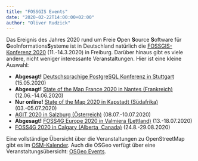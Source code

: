 ```yaml
---
title: "FOSSGIS Events"
date: "2020-02-22T14:00:00+02:00"
author: "Oliver Rudzick"
---
```

Das Ereignis des Jahres 2020 rund um **F**reie **O**pen **S**ource **S**oftware für **G**eo**I**nformations**S**ysteme ist in Deutschland nat&uuml;rlich die [FOSSGIS-Konferenz 2020](https://www.fossgis-konferenz.de/2020/) (11.-14.3.2020) in Freiburg. Dar&uuml;ber hinaus gibt es viele andere, nicht weniger interessante Veranstaltungen. Hier ist eine kleine Auswahl:

 *  **Abgesagt!** [Deutschsprachige PostgreSQL Konferenz in Stuttgart](https://2020.pgconf.de/) (15.05.2020)
 * **Abgesagt!** [State of the Map France 2020 in Nantes (Frankreich)](https://sotm2020.openstreetmap.fr/) (12.06.-14.06.2020)
 * **Nur online!** [State of the Map 2020 in Kapstadt (Südafrika)](https://2020.stateofthemap.org/) (03.-05.07.2020)
 * [AGIT 2020 in Salzburg (&Ouml;sterreich)](https://www.agit.at/) (08.07.-10.07.2020)
 * **Abgesagt!** [FOSS4G Europe 2020 in Valmiera (Lettland)](https://2020.europe.foss4g.org/) (13.-18.07.2020)
 * [FOSS4G 2020 in Calgary (Alberta, Canada)](https://2020.foss4g.org/) (24.8.-29.08.2020)
  
Eine vollst&auml;ndige &Uuml;bersicht &uuml;ber die Veranstaltungen zu OpenStreetMap gibt es im [OSM-Kalender](https://wiki.openstreetmap.org/wiki/Current_events).
Auch die  OSGeo verf&uuml;gt &uuml;ber eine Veranstaltungs&uuml;bersicht: [OSGeo Events](https://www.osgeo.org/events/).
